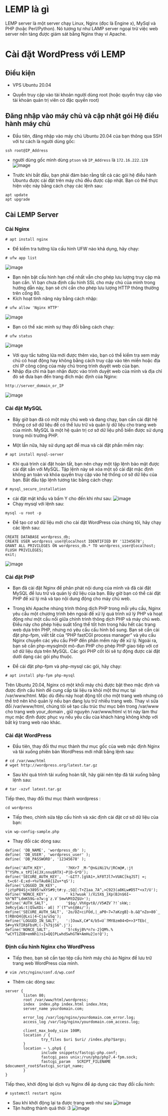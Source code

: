 # LEMP là gì
LEMP server là một server chạy Linux, Nginx (đọc là Engine x), MySql và PHP (hoặc Perl/Python). Nó tương tự như LAMP server ngoại trừ việc web server nền tảng được giám sát bằng Nginx thay vì Apache.
# Cài đặt WordPress với LEMP
## Điều kiện 

* VPS Ubuntu 20.04 

* Quyền truy cập vào tài khoản người dùng root (hoặc quyền truy cập vào tài khoản quản trị viên có đặc quyền root)
## Đăng nhập vào máy chủ và cập nhật gói Hệ điều hành máy chủ
* Đầu tiên, đăng nhập vào máy chủ Ubuntu 20.04 của bạn thông qua SSH với tư cách là người dùng gốc:
```
ssh root@IP_Address 
```
* người dùng gốc mình dùng `ptson` và `IP_Address` là `172.16.222.129`
![image](https://user-images.githubusercontent.com/91528234/196124967-0ff2a1bc-85b9-4c9a-a752-61f6878a5acb.png)

* Trước khi bắt đầu, bạn phải đảm bảo rằng tất cả các gói hệ điều hành Ubuntu được cài đặt trên máy chủ đều được cập nhật. Bạn có thể thực hiện việc này bằng cách chạy các lệnh sau:
```
apt update 
apt upgrade
```
## Cài LEMP Server
### Cài Nginx 
```
# apt install nginx
```
* Để kiểm tra tường lửa cấu hình UFW nào khả dụng, hãy chạy:
```
# ufw app list
```
![image](https://user-images.githubusercontent.com/91528234/196124811-81d07573-12aa-4ab0-9171-96556e80f33c.png)
* Bạn nên bật cấu hình hạn chế nhất vẫn cho phép lưu lượng truy cập mà bạn cần. Vì bạn chưa định cấu hình SSL cho máy chủ của mình trong hướng dẫn này, bạn sẽ chỉ cần cho phép lưu lượng HTTP thông thường trên cổng 80.
* Kích hoạt tính năng này bằng cách nhập:
```
# ufw allow 'Nginx HTTP'
```
![image](https://user-images.githubusercontent.com/91528234/196125686-d2c7d722-a983-4f10-b844-59113954ffd9.png)
* Bạn có thể xác minh sự thay đổi bằng cách chạy:
```
# ufw status
```
![image](https://user-images.githubusercontent.com/91528234/196126124-45d2af64-63f8-4b1b-96f4-a905c8f36475.png)
* Với quy tắc tường lửa mới được thêm vào, bạn có thể kiểm tra xem máy chủ có hoạt động hay không bằng cách truy cập vào tên miền hoặc địa chỉ IP công cộng của máy chủ trong trình duyệt web của bạn.
* Nhập địa chỉ mà bạn nhận được vào trình duyệt web của mình và địa chỉ đó sẽ đưa bạn đến trang đích mặc định của Nginx:
```
http://server_domain_or_IP
```
![image](https://user-images.githubusercontent.com/91528234/196126468-6f1785b7-4ff0-4d29-8b62-952eafd3e435.png)
### Cài đặt MySQL
* Bây giờ bạn đã có một máy chủ web và đang chạy, bạn cần cài đặt hệ thống cơ sở dữ liệu để có thể lưu trữ và quản lý dữ liệu cho trang web của mình. MySQL là một hệ quản trị cơ sở dữ liệu phổ biến được sử dụng trong môi trường PHP.

* Một lần nữa, hãy sử dụng apt để mua và cài đặt phần mềm này:
```
# apt install mysql-server
```
* Khi quá trình cài đặt hoàn tất, bạn nên chạy một tập lệnh bảo mật được cài đặt sẵn với MySQL. Tập lệnh này sẽ xóa một số cài đặt mặc định không an toàn và khóa quyền truy cập vào hệ thống cơ sở dữ liệu của bạn. Bắt đầu tập lệnh tương tác bằng cách chạy:
```
# mysql_secure_installation
```
* cài đặt mặt khẩu và bấm Y cho đến khi như sau:
![image](https://user-images.githubusercontent.com/91528234/196129691-04043cef-e600-4fb6-a8a7-ded823cb5076.png)
* Chạy mysql với lệnh sau:
```
mysql -u root -p
```
* Để tạo cơ sở dữ liệu mới cho cài đặt WordPress của chúng tôi, hãy chạy các lệnh sau:
```
CREATE DATABASE wordpress_db;
CREATE USER wordpress_user@localhost IDENTIFIED BY '12345678';
GRANT ALL PRIVILEGES ON wordpress_db.* TO wordpress_user@localhost;
FLUSH PRIVILEGES;
exit;
```
![image](https://user-images.githubusercontent.com/91528234/196132041-91095dd7-7ad1-45f2-a411-89328d9c1295.png)


### Cài đặt PHP
* Bạn đã cài đặt Nginx để phân phát nội dung của mình và đã cài đặt MySQL để lưu trữ và quản lý dữ liệu của bạn. Bây giờ bạn có thể cài đặt PHP để xử lý mã và tạo nội dung động cho máy chủ web.

* Trong khi Apache nhúng trình thông dịch PHP trong mỗi yêu cầu, Nginx yêu cầu một chương trình bên ngoài để xử lý quá trình xử lý PHP và hoạt động như một cầu nối giữa chính trình thông dịch PHP và máy chủ web. Điều này cho phép hiệu suất tổng thể tốt hơn trong hầu hết các trang web dựa trên PHP, nhưng nó yêu cầu cấu hình bổ sung. Bạn sẽ cần cài đặt php-fpm, viết tắt của “PHP fastCGI process manager” và yêu cầu Nginx chuyển các yêu cầu PHP đến phần mềm này để xử lý. Ngoài ra, bạn sẽ cần php-mysqlmột mô-đun PHP cho phép PHP giao tiếp với cơ sở dữ liệu dựa trên MySQL. Các gói PHP cốt lõi sẽ tự động được cài đặt dưới dạng các gói phụ thuộc.

* Để cài đặt php-fpm và php-mysql các gói, hãy chạy:
```
# apt install php-fpm php-mysql
```
Trên Ubuntu 20.04, Nginx có một khối máy chủ được bật theo mặc định và được định cấu hình để cung cấp tài liệu ra khỏi một thư mục tại /var/www/html. Mặc dù điều này hoạt động tốt cho một trang web nhưng có thể trở nên khó quản lý nếu bạn đang lưu trữ nhiều trang web. Thay vì sửa đổi /var/www/html, chúng tôi sẽ tạo cấu trúc thư mục bên trong /var/www cho trang web your_domain , giữ nguyên /var/www/html vị trí này làm thư mục mặc định được phục vụ nếu yêu cầu của khách hàng không khớp với bất kỳ trang web nào khác.
### Cài đặt WordPress
* Đầu tiên, thay đổi thư mục thành thư mục gốc của web mặc định Nginx và tải xuống phiên bản WordPress mới nhất bằng lệnh sau:
```
# cd /var/www/html
# wget http://wordpress.org/latest.tar.gz
```
* Sau khi quá trình tải xuống hoàn tất, hãy giải nén tệp đã tải xuống bằng lệnh sau:
```
# tar -xzvf latest.tar.gz
```
Tiếp theo, thay đổi thư mục thành wordpress :
```
cd wordpress

```
* Tiếp theo, chỉnh sửa tệp cấu hình và xác định cài đặt cơ sở dữ liệu của bạn:

```
vim wp-config-sample.php
```
* Thay đổi các dòng sau:
```
define( 'DB_NAME', 'wordpress_db' );
define( 'DB_USER', 'wordpress_user' );
define( 'DB_PASSWORD', '12345678' );
```
```
define('AUTH_KEY',         '?HXr7 _M-^@n&iNi1%/|RCm@#,:jt T^YSPm.x_tPI|4[JX;nnu$RTX|~P|D-G*D');
define('SECURE_AUTH_KEY',  '-&IT?.[gVA1+,kF8TJl7=VUAC[kqJST| =; _t=c6!-E;xd~+%vTAu0A{1Zu+*qS');
define('LOGGED_IN_KEY',    'jztpP84Sj<3895!wXYS#9;t#:y.;SQ[:T+Z1aa_7A^,>C923(a8KLw#D5T*<x7/U');
define('NONCE_KEY',        ' k1?wuak`)/Xi5X$_}Xp(BJn$6I~ %h^NT^LdmKS9&-o7w:g`z.V`Smw%MtDZ$U>');
define('AUTH_SALT',        '$$q/.VhXgvt8//V5#ZV`?!`skW;: 3eRcy{a&:t|QSwXDi- aE| ?`(T^vn{@As/');
define('SECURE_AUTH_SALT', '2o/DZ<ciFOd,|_aP0~7=7aKzgB}-b.&Q^nZo>80`_ t)RBnQ4{@Lxi|4~Cja/uSq');
define('LOGGED_IN_SALT',   ':]OuwX,C#^4/b5=U`?MY8zm04+D+>3*TEb(_ 5#+yYkTIR$FbsM;(-[%7$jS6^.j');
define('NONCE_SALT',       '5!c6yjB%*n?x-2}QM%.% ^wCYT1ZOB+emNh1)sI=QQ]PLwhdSwhGTW+AmHu2]o!Q');
```
### Định cấu hình Nginx cho WordPress
* Tiếp theo, bạn sẽ cần tạo tệp cấu hình máy chủ ảo Nginx để lưu trữ trang web WordPress của mình.
```
# vim /etc/nginx/conf.d/wp.conf
```
* Thêm các dòng sau:
```
server {
        listen 80;
        root /var/www/html/wordpress;
        index  index.php index.html index.htm;
        server_name yourdomain.com;

        error_log /var/log/nginx/yourdomain.com_error.log;
        access_log /var/log/nginx/yourdomain.com_access.log;

        client_max_body_size 100M;
        location / {
                try_files $uri $uri/ /index.php?$args;
        }
        location ~ \.php$ {
                include snippets/fastcgi-php.conf;
                fastcgi_pass unix:/run/php/php7.4-fpm.sock;
                fastcgi_param   SCRIPT_FILENAME $document_root$fastcgi_script_name;
        }
}
```
Tiếp theo, khởi động lại dịch vụ Nginx để áp dụng các thay đổi cấu hình:
```
# systemctl restart nginx
```
* Sau khi khởi động lại ta được trang web như sau
![image](https://www.rosehosting.com/blog/wp-content/uploads/2021/01/install-wordpress-with-lemp.png)
* Tận hưởng thành quả thôi :3
![image](https://user-images.githubusercontent.com/91528234/196150911-929b043e-24b4-4f21-9856-344e9718791f.png)




